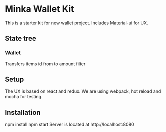 # Minka Wallet Kit

This is a starter kit for new wallet project.
Includes Material-ui for UX.

## State tree

### Wallet

Transfers
  items
    id
    from
    to
    amount
  filter

## Setup

The UX is based on react and redux.
We are using webpack, hot reload and mocha for testing.




## Installation

npm install
npm start
Server is located at http://localhost:8080
